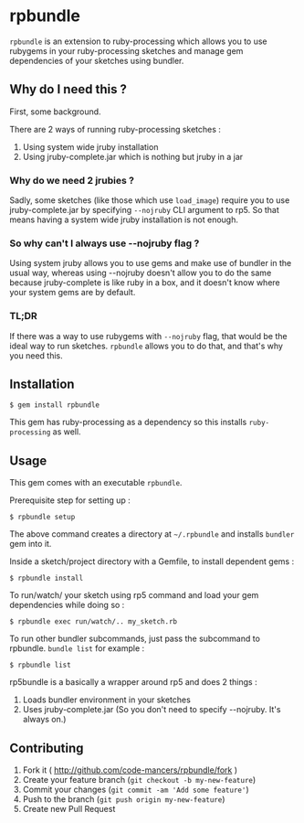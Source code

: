 # rpbundle

`rpbundle` is an extension to ruby-processing which allows you
to use rubygems in your ruby-processing sketches and manage gem dependencies
of your sketches using bundler.

## Why do I need this ?

First, some background.

There are 2 ways of running ruby-processing sketches :

1. Using system wide jruby installation
2. Using jruby-complete.jar which is nothing but jruby in a jar

### Why do we need 2 jrubies ?

Sadly, some sketches (like those which use `load_image`) require you to use
jruby-complete.jar by specifying `--nojruby` CLI argument to rp5. So that means
having a system wide jruby installation is not enough.

### So why can't I always use --nojruby flag ?

Using system jruby allows you to use gems and make use of bundler in the usual
way, whereas using --nojruby doesn't allow you to do the same because jruby-complete
is like ruby in a box, and it doesn't know where your system gems are by default.

### TL;DR

If there was a way to use rubygems with `--nojruby` flag, that would be the
ideal way to run sketches. `rpbundle` allows you to do that, and
that's why you need this.

## Installation

    $ gem install rpbundle

This gem has ruby-processing as a dependency so this installs `ruby-processing`
as well.

## Usage

This gem comes with an executable `rpbundle`.

Prerequisite step for setting up :

    $ rpbundle setup

The above command creates a directory at `~/.rpbundle` and installs `bundler`
gem into it.

Inside a sketch/project directory with a Gemfile, to install dependent gems :

    $ rpbundle install

To run/watch/<other subcommands supported by rp5> your sketch using
rp5 command and load your gem dependencies while doing so :

    $ rpbundle exec run/watch/.. my_sketch.rb

To run other bundler subcommands, just pass the subcommand to rpbundle.
`bundle list` for example :

    $ rpbundle list

rp5bundle is a basically a wrapper around rp5 and does 2 things :

1. Loads bundler environment in your sketches
2. Uses jruby-complete.jar (So you don't need to specify --nojruby. It's always on.)

## Contributing

1. Fork it ( http://github.com/code-mancers/rpbundle/fork )
2. Create your feature branch (`git checkout -b my-new-feature`)
3. Commit your changes (`git commit -am 'Add some feature'`)
4. Push to the branch (`git push origin my-new-feature`)
5. Create new Pull Request
